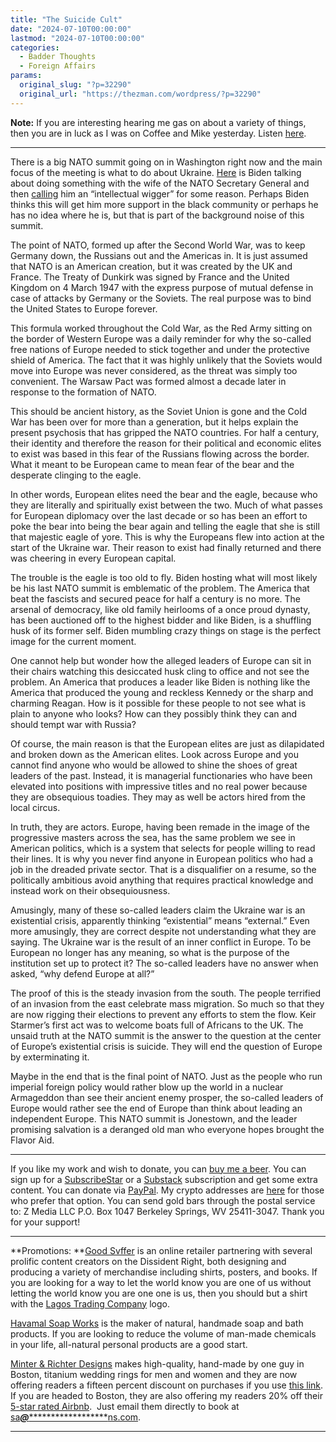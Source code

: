 ```yaml
---
title: "The Suicide Cult"
date: "2024-07-10T00:00:00"
lastmod: "2024-07-10T00:00:00"
categories:
  - Badder Thoughts
  - Foreign Affairs
params:
  original_slug: "?p=32290"
  original_url: "https://thezman.com/wordpress/?p=32290"
---
```


**Note:** If you are interesting hearing me gas on about a variety of
things, then you are in luck as I was on Coffee and Mike yesterday.
Listen <a
href="https://rumble.com/v5691qy-coffee-and-a-mike-the-z-man-generation-z.html"
rel="noopener" target="_blank">here</a>.

------------------------------------------------------------------------

There is a big NATO summit going on in Washington right now and the main
focus of the meeting is what to do about Ukraine.
<a href="https://x.com/RealSaavedra/status/1810796906093891895"
rel="noopener" target="_blank">Here</a> is Biden talking about doing
something with the wife of the NATO Secretary General and then
<a href="https://x.com/BehizyTweets/status/1810806236255818079"
rel="noopener" target="_blank">calling</a> him an “intellectual wigger”
for some reason. Perhaps Biden thinks this will get him more support in
the black community or perhaps he has no idea where he is, but that is
part of the background noise of this summit.

The point of NATO, formed up after the Second World War, was to keep
Germany down, the Russians out and the Americas in. It is just assumed
that NATO is an American creation, but it was created by the UK and
France. The Treaty of Dunkirk was signed by France and the United
Kingdom on 4 March 1947 with the express purpose of mutual defense in
case of attacks by Germany or the Soviets. The real purpose was to bind
the United States to Europe forever.

This formula worked throughout the Cold War, as the Red Army sitting on
the border of Western Europe was a daily reminder for why the so-called
free nations of Europe needed to stick together and under the protective
shield of America. The fact that it was highly unlikely that the Soviets
would move into Europe was never considered, as the threat was simply
too convenient. The Warsaw Pact was formed almost a decade later in
response to the formation of NATO.

This should be ancient history, as the Soviet Union is gone and the Cold
War has been over for more than a generation, but it helps explain the
present psychosis that has gripped the NATO countries. For half a
century, their identity and therefore the reason for their political and
economic elites to exist was based in this fear of the Russians flowing
across the border. What it meant to be European came to mean fear of the
bear and the desperate clinging to the eagle.

In other words, European elites need the bear and the eagle, because who
they are literally and spiritually exist between the two. Much of what
passes for European diplomacy over the last decade or so has been an
effort to poke the bear into being the bear again and telling the eagle
that she is still that majestic eagle of yore. This is why the Europeans
flew into action at the start of the Ukraine war. Their reason to exist
had finally returned and there was cheering in every European capital.

The trouble is the eagle is too old to fly. Biden hosting what will most
likely be his last NATO summit is emblematic of the problem. The America
that beat the fascists and secured peace for half a century is no more.
The arsenal of democracy, like old family heirlooms of a once proud
dynasty, has been auctioned off to the highest bidder and like Biden, is
a shuffling husk of its former self. Biden mumbling crazy things on
stage is the perfect image for the current moment.

One cannot help but wonder how the alleged leaders of Europe can sit in
their chairs watching this desiccated husk cling to office and not see
the problem. An America that produces a leader like Biden is nothing
like the America that produced the young and reckless Kennedy or the
sharp and charming Reagan. How is it possible for these people to not
see what is plain to anyone who looks? How can they possibly think they
can and should tempt war with Russia?

Of course, the main reason is that the European elites are just as
dilapidated and broken down as the American elites. Look across Europe
and you cannot find anyone who would be allowed to shine the shoes of
great leaders of the past. Instead, it is managerial functionaries who
have been elevated into positions with impressive titles and no real
power because they are obsequious toadies. They may as well be actors
hired from the local circus.

In truth, they are actors. Europe, having been remade in the image of
the progressive masters across the sea, has the same problem we see in
American politics, which is a system that selects for people willing to
read their lines. It is why you never find anyone in European politics
who had a job in the dreaded private sector. That is a disqualifier on a
resume, so the politically ambitious avoid anything that requires
practical knowledge and instead work on their obsequiousness.

Amusingly, many of these so-called leaders claim the Ukraine war is an
existential crisis, apparently thinking “existential” means “external.”
Even more amusingly, they are correct despite not understanding what
they are saying. The Ukraine war is the result of an inner conflict in
Europe. To be European no longer has any meaning, so what is the purpose
of the institution set up to protect it? The so-called leaders have no
answer when asked, “why defend Europe at all?”

The proof of this is the steady invasion from the south. The people
terrified of an invasion from the east celebrate mass migration. So much
so that they are now rigging their elections to prevent any efforts to
stem the flow. Keir Starmer’s first act was to welcome boats full of
Africans to the UK. The unsaid truth at the NATO summit is the answer to
the question at the center of Europe’s existential crisis is suicide.
They will end the question of Europe by exterminating it.

Maybe in the end that is the final point of NATO. Just as the people who
run imperial foreign policy would rather blow up the world in a nuclear
Armageddon than see their ancient enemy prosper, the so-called leaders
of Europe would rather see the end of Europe than think about leading an
independent Europe. This NATO summit is Jonestown, and the leader
promising salvation is a deranged old man who everyone hopes brought the
Flavor Aid.

------------------------------------------------------------------------

If you like my work and wish to donate, you can
<a href="https://www.buymeacoffee.com/mujolulu" rel="noopener"
target="_blank">buy me a beer</a>. You can sign up for a
<a href="https://www.subscribestar.com/the-z-blog" rel="noopener"
target="_blank">SubscribeStar</a> or a
<a href="https://thedissident.substack.com/" rel="noopener"
target="_blank">Substack</a> subscription and get some extra content.
You can donate via <a
href="https://www.paypal.com/donate/?cmd=_s-xclick&amp;hosted_button_id=UDAS2Q8JYA6CN&amp;source=url"
rel="noopener" target="_blank">PayPal</a>. My crypto addresses are
<a href="https://thezman.com/wordpress/?page_id=22713" rel="noopener"
target="_blank">here</a> for those who prefer that option. You can send
gold bars through the postal service to: Z Media LLC P.O. Box 1047
Berkeley Springs, WV 25411-3047. Thank you for your support!

------------------------------------------------------------------------

**Promotions: **<a href="https://goodsvffer.com/" rel="noopener" target="_blank">Good
Svffer</a> is an online retailer partnering with several prolific
content creators on the Dissident Right, both designing and producing a
variety of merchandise including shirts, posters, and books. If you are
looking for a way to let the world know you are one of us without
letting the world know you are one one is us, then you should but a
shirt with the
<a href="https://goodsvffer.com/products/lagos-trading-company"
rel="noopener" target="_blank">Lagos Trading Company</a> logo.

<a href="https://havamalsoapworks.com/" rel="noopener"
target="_blank">Havamal Soap Works</a> is the maker of natural, handmade
soap and bath products. If you are looking to reduce the volume of
man-made chemicals in your life, all-natural personal products are a
good start.

<a href="https://www.minterandrichterdesigns.com/"
rel="noreferrer nofollow noopener" target="_blank">Minter &amp; Richter
Designs</a> makes high-quality, hand-made by one guy in Boston, titanium
wedding rings for men and women and they are now offering readers a
fifteen percent discount on purchases if you use
<a href="https://www.minterandrichterdesigns.com/discount/ZMAN"
rel="noreferrer nofollow noopener" target="_blank">this link</a>.
<span class="highlight"><span class="colour"><span class="font"><span class="size">If
you are headed to Boston, they are also offering my readers 20% off
their <a
href="https://www.airbnb.com/users/7988017/listings?user_id=7988017&amp;s=3"
rel="noopener noreferrer" target="_blank">5-star rated Airbnb</a>.  Just
email them directly to book at
<a href="mailto:sa***@*********************ns.com"
data-original-string="j8Cc0ZS5HoodV8ahKbVZLA==cb7NMrhSqL8aG3nwxgjFDdSbl7xwd5bzf2I50kt0KupMvsKK6TueGNcetr/cb8vx0WI"><span
class="apbct-email-encoder"
data-original-string="XLxOzJmnnjBgTfRDTNoNUw==cb7mVyElhsBl5X/HO6anNdXkV9sc8ui+plau/03wLv52dWsk8lPLa6qavm+VgFn+6Ka"
title="This contact has been encoded by Anti-Spam by CleanTalk. Click to decode. To finish the decoding make sure that JavaScript is enabled in your browser.">sa<span
class="apbct-blur">***</span>@<span
class="apbct-blur">*********************</span>ns.com</span></a>.</span></span></span></span>

------------------------------------------------------------------------
